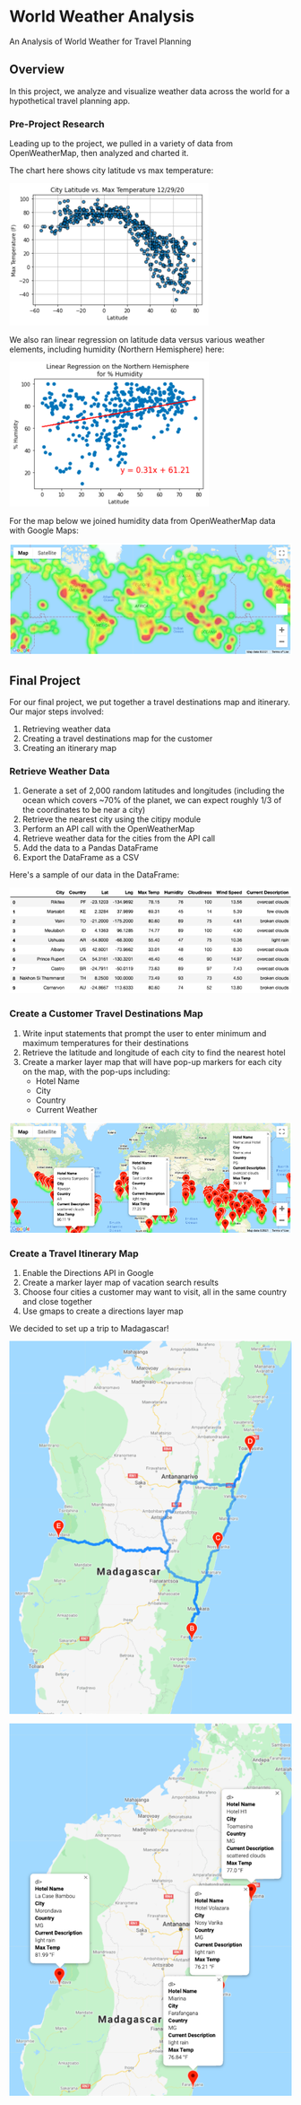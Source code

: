 # World Weather Analysis
An Analysis of World Weather for Travel Planning

## Overview
In this project, we analyze and visualize weather data across the world for a hypothetical travel planning app.

### Pre-Project Research
Leading up to the project, we pulled in a variety of data from OpenWeatherMap, then analyzed and charted it. 

The chart here shows city latitude vs max temperature:

![City Latitude vs Max Temperature (12.29.20)](https://github.com/flowersmichael/World_Weather_Analysis/blob/main/City%20Latitude%20vs%20Max%20Temperature--122920.png)

We also ran linear regression on latitude data versus various weather elements, including humidity (Northern Hemisphere) here:

![Linear Regression Latitude vs Humidity (NH 12.29.20)](https://github.com/flowersmichael/World_Weather_Analysis/blob/main/Linear%20Regression%20on%20Northern%20Hemisphere%20for%20%25%20Humidity.png)

For the map below we joined humidity data from OpenWeatherMap data with Google Maps:

![Heatmap of Humidity (12.29.20)](https://github.com/flowersmichael/World_Weather_Analysis/blob/main/Heatmap%20of%20Humidity--122920.png)


## Final Project
For our final project, we put together a travel destinations map and itinerary. Our major steps involved:

1. Retrieving weather data
2. Creating a travel destinations map for the customer
3. Creating an itinerary map

### Retrieve Weather Data
1. Generate a set of 2,000 random latitudes and longitudes 
(including the ocean which covers ~70% of the planet, we can expect roughly 1/3 of the coordinates to be near a city)
2. Retrieve the nearest city using the citipy module
3. Perform an API call with the OpenWeatherMap
4. Retrieve weather data for the cities from the API call
5. Add the data to a Pandas DataFrame
6. Export the DataFrame as a CSV

Here's a sample of our data in the DataFrame:

![DataFrame](https://github.com/flowersmichael/World_Weather_Analysis/blob/main/Dataframe.png)

### Create a Customer Travel Destinations Map
1. Write input statements that prompt the user to enter minimum and maximum temperatures for their destinations
2. Retrieve the latitude and longitude of each city to find the nearest hotel
3. Create a marker layer map that will have pop-up markers for each city on the map, with the pop-ups including:
    * Hotel Name
    * City
    * Country
    * Current Weather

![Travel Destinations Map](https://github.com/flowersmichael/World_Weather_Analysis/blob/main/Vacation_Search/WeatherPy_vacation_map.png)

### Create a Travel Itinerary Map
1. Enable the Directions API in Google
2. Create a marker layer map of vacation search results
3. Choose four cities a customer may want to visit, all in the same country and close together
4. Use gmaps to create a directions layer map

We decided to set up a trip to Madagascar!

![Travel Itinerary Map](https://github.com/flowersmichael/World_Weather_Analysis/blob/main/Vacation_Itinerary/WeatherPy_travel_map.png)

![Travel Itinerary Map Markers](https://github.com/flowersmichael/World_Weather_Analysis/blob/main/Vacation_Itinerary/WeatherPy_travel_map_markers.png)



